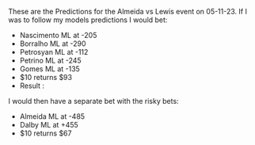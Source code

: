These are the Predictions for the Almeida vs Lewis event on 05-11-23.
If I was to follow my models predictions I would bet:
- Nascimento ML at -205
- Borralho ML at -290
- Petrosyan ML at -112
- Petrino ML at -245
- Gomes ML at -135
- $10 returns $93
- Result : 

I would then have a separate bet with the risky bets:
- Almeida ML at -485
- Dalby ML at +455
- $10 returns $67